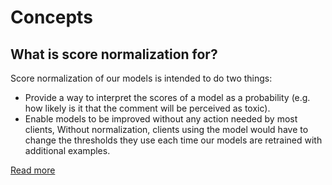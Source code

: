 # Concepts

## What is score normalization for?

Score normalization of our models is intended to do two things:

*   Provide a way to interpret the scores of a model as a probability (e.g. how
    likely is it that the comment will be perceived as toxic).
*   Enable models to be improved without any action needed by most clients,
    Without normalization, clients using the model would have to change the
    thresholds they use each time our models are retrained with additional
    examples.

[Read more](score-normalization.md)
